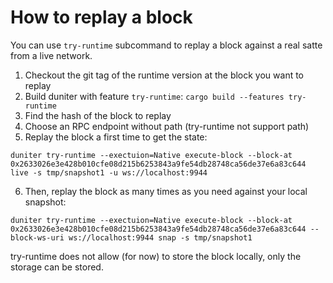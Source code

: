 # How to replay a block

You can use `try-runtime` subcommand to replay a block against a real satte from a live network.

1. Checkout the git tag of the runtime version at the block you want to replay
2. Build duniter with feature `try-runtime`: `cargo build --features try-runtime`
3. Find the hash of the block to replay
4. Choose an RPC endpoint without path (try-runtime not support path)
5. Replay the block a first time to get the state:

```
duniter try-runtime --exectuion=Native execute-block --block-at 0x2633026e3e428b010cfe08d215b6253843a9fe54db28748ca56de37e6a83c644 live -s tmp/snapshot1 -u ws://localhost:9944
```

6. Then, replay the block as many times as you need against your local snapshot:

```
duniter try-runtime --exectuion=Native execute-block --block-at 0x2633026e3e428b010cfe08d215b6253843a9fe54db28748ca56de37e6a83c644 --block-ws-uri ws://localhost:9944 snap -s tmp/snapshot1
```

try-runtime does not allow (for now) to store the block locally, only the storage can be stored.
